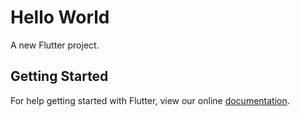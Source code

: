 # Hello World

A new Flutter project.

## Getting Started

For help getting started with Flutter, view our online
[documentation](http://flutter.io/).
